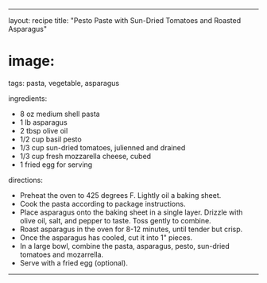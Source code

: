 ---

layout: recipe
title: "Pesto Paste with Sun-Dried Tomatoes and Roasted Asparagus"
# image:
tags: pasta, vegetable, asparagus

ingredients:
- 8 oz medium shell pasta
- 1 lb asparagus
- 2 tbsp olive oil
- 1/2 cup basil pesto
- 1/3 cup sun-dried tomatoes, julienned and drained
- 1/3 cup fresh mozzarella cheese, cubed
- 1 fried egg for serving

directions:
- Preheat the oven to 425 degrees F. Lightly oil a baking sheet.
- Cook the pasta according to package instructions.
- Place asparagus onto the baking sheet in a single layer. Drizzle with olive oil, salt, and pepper to taste. Toss gently to combine. 
- Roast asparagus in the oven for 8-12 minutes, until tender but crisp. 
- Once the asparagus has cooled, cut it into 1" pieces.
- In a large bowl, combine the pasta, asparagus, pesto, sun-dried tomatoes and mozarrella.
- Serve with a fried egg (optional).

---